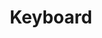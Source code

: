 ---
title: Keyboard
draft: "false"
bg_image: /media/backgrounds/page-title.png
image: /media/ganztagsangebote/kb.webp
category: Musik
duration: 1. Stunde
weekly: Mittwoch, 7./8. Stunde
class: alle Klassenstufen
room: 212
apply_url: https://moodle.bildung-lsa.de/gcg/mod/choice/view.php?id=828
type: ganztagsangebote
---